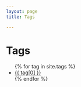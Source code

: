 ```yaml
---
layout: page
title: Tags 

---
```


<div class="page-content wc-container">
    <div class="post">
        <h1>Tags</h1>  
        <ul>
            {% for tag in site.tags %}
            <li><a href="{{ '/tag/' | append:tag[0] | relative_url }}">{{ tag[0] }}</a></li>
            {% endfor %}
        </ul>
    </div>
</div>